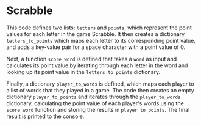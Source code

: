 # Scrabble

This code defines two lists: `letters` and `points`, which represent the point values for each letter in the game Scrabble. It then creates a dictionary `letters_to_points` which maps each letter to its corresponding point value, and adds a key-value pair for a space character with a point value of 0. 

Next, a function `score_word` is defined that takes a `word` as input and calculates its point value by iterating through each letter in the word and looking up its point value in the `letters_to_points` dictionary. 

Finally, a dictionary `player_to_words` is defined, which maps each player to a list of words that they played in a game. The code then creates an empty dictionary `player_to_points` and iterates through the `player_to_words` dictionary, calculating the point value of each player's words using the `score_word` function and storing the results in `player_to_points`. The final result is printed to the console.
